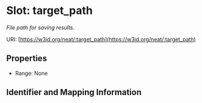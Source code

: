 # Slot: target_path
_File path for saving results._


URI: [https://w3id.org/neat/:target_path](https://w3id.org/neat/:target_path)



<!-- no inheritance hierarchy -->


## Properties

 * Range: None



## Identifier and Mapping Information





